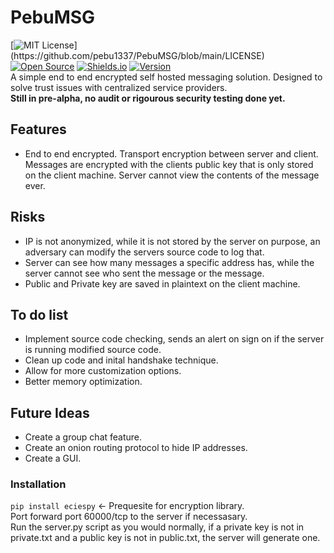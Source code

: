# PebuMSG
[![MIT License](https://img.shields.io/apm/l/atomic-design-ui.svg?)](https://github.com/pebu1337/PebuMSG/blob/main/LICENSE) [![Open Source](https://badges.frapsoft.com/os/v1/open-source.svg?v=103)](https://opensource.org/) [![Shields.io](https://img.shields.io/badge/shields.io-ok-green.svg?style=flat)](http://shields.io/) [![Version](https://badge.fury.io/gh/tterb%2FHyde.svg)](https://badge.fury.io/gh/tterb%2FHyde) <br>
A simple end to end encrypted self hosted messaging solution. Designed to solve trust issues with centralized service providers. <br>
<b/>Still in pre-alpha, no audit or rigourous security testing done yet.</b>
## Features
* End to end encrypted. Transport encryption between server and client. Messages are encrypted with the clients public key that is only stored on the client machine. Server cannot view the contents of the message ever.
## Risks
* IP is not anonymized, while it is not stored by the server on purpose, an adversary can modify the servers source code to log that.
* Server can see how many messages a specific address has, while the server cannot see who sent the message or the message.
* Public and Private key are saved in plaintext on the client machine.
## To do list
* Implement source code checking, sends an alert on sign on if the server is running modified source code.
* Clean up code and inital handshake technique.
* Allow for more customization options.
* Better memory optimization.
## Future Ideas
* Create a group chat feature.
* Create an onion routing protocol to hide IP addresses. 
* Create a GUI.
### Installation
```pip install eciespy``` <- Prequesite for encryption library. <br>
Port forward port 60000/tcp to the server if necessasary. <br>
Run the server.py script as you would normally, if a private key is not in private.txt and a public key is not in public.txt, the server will generate one. <br>
